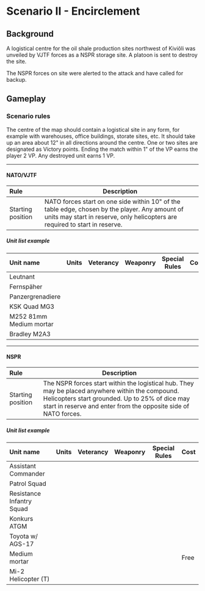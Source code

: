 # Scenario II - Encirclement

## Background

A logistical centre for the oil shale production sites northwest of Kiviõli was unveiled by VJTF forces as a NSPR storage site. A platoon is sent to destroy the site.

The NSPR forces on site were alerted to the attack and have called for backup.

## Gameplay

### Scenario rules

The centre of the map should contain a logistical site in any form, for example with warehouses, office buildings, storate sites, etc. It should take up an area about 12" in all directions around the centre. One or two sites are designated as Victory points. Ending the match within 1" of the VP earns the player 2 VP. Any destroyed unit earns 1 VP.

****

#### NATO/VJTF

| Rule | Description |
| :---- | ---- |
| Starting position | NATO forces start on one side within 10" of the table edge, chosen by the player. Any amount of units may start in reserve, only helicopters are required to start in reserve. |

##### Unit list example

| Unit name | Units | Veterancy | Weaponry | Special Rules | Cost |
| :---- | ---- | ---- | ---- | ---- | ---- |
| Leutnant ||||||
| Fernspäher ||||||
| Panzergrenadiere ||||||
| KSK Quad MG3 ||||||
| M252 81mm Medium mortar ||||||
| Bradley M2A3 ||||||

****

#### NSPR

| Rule | Description |
| :---- | ---- |
| Starting position | The NSPR forces start within the logistical hub. They may be placed anywhere within the compound. Helicopters start grounded. Up to 25% of dice may start in reserve and enter from the opposite side of NATO forces. |

##### Unit list example


| Unit name | Units | Veterancy | Weaponry | Special Rules | Cost |
| :---- | ---- | ---- | ---- | ---- | ---- |
| Assistant Commander ||||||
| Patrol Squad ||||||
| Resistance Infantry Squad ||||||
| Konkurs ATGM ||||||
| Toyota w/ AGS-17 ||||||
| Medium mortar ||||| Free |
| Mi-2 Helicopter (T) ||||||